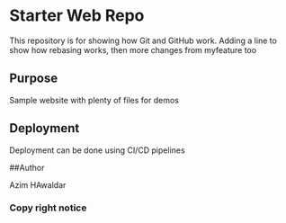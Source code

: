 # Starter Web Repo

This repository is for showing how Git and GitHub work. Adding a line to show how rebasing works, then more changes from myfeature too

## Purpose

Sample website with plenty of files for demos

## Deployment

Deployment can be done using CI/CD pipelines

##Author

Azim HAwaldar

### Copy right notice